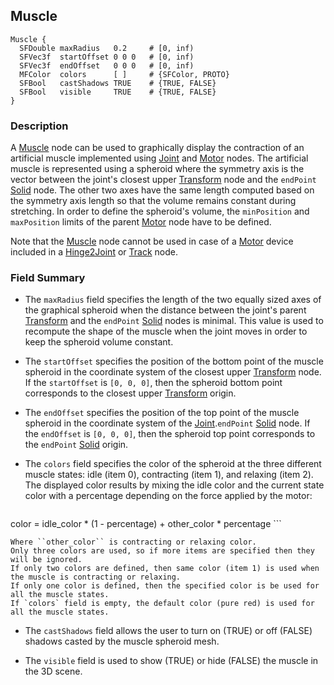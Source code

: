 ## Muscle

```
Muscle {
  SFDouble maxRadius   0.2     # [0, inf)
  SFVec3f  startOffset 0 0 0   # [0, inf)
  SFVec3f  endOffset   0 0 0   # [0, inf)
  MFColor  colors      [ ]     # {SFColor, PROTO}
  SFBool   castShadows TRUE    # {TRUE, FALSE}
  SFBool   visible     TRUE    # {TRUE, FALSE}
}
```

### Description

A [Muscle](#muscle) node can be used to graphically display the contraction of an artificial muscle implemented using [Joint](joint.md) and [Motor](motor.md) nodes.
The artificial muscle is represented using a spheroid where the symmetry axis is the vector between the joint's closest upper [Transform](transform.md) node and the `endPoint` [Solid](solid.md) node.
The other two axes have the same length computed based on the symmetry axis length so that the volume remains constant during stretching.
In order to define the spheroid's volume, the `minPosition` and `maxPosition` limits of the parent [Motor](motor.md) node have to be defined.

Note that the [Muscle](#muscle) node cannot be used in case of a [Motor](motor.md) device included in a [Hinge2Joint](hinge2joint.md) or [Track](track.md) node.

### Field Summary

- The `maxRadius` field specifies the length of the two equally sized axes of the graphical spheroid when the distance between the joint's parent [Transform](transform.md) and the `endPoint` [Solid](solid.md) nodes is minimal.
This value is used to recompute the shape of the muscle when the joint moves in order to keep the spheroid volume constant.

- The `startOffset` specifies the position of the bottom point of the muscle spheroid in the coordinate system of the closest upper [Transform](transform.md) node.
If the `startOffset` is `[0, 0, 0]`, then the spheroid bottom point corresponds to the closest upper [Transform](transform.md) origin.

- The `endOffset` specifies the position of the top point of the muscle spheroid in the coordinate system of the [Joint](joint.md).`endPoint` [Solid](solid.md) node.
If the `endOffset` is `[0, 0, 0]`, then the spheroid top point corresponds to the `endPoint` [Solid](solid.md) origin.

- The `colors` field specifies the color of the spheroid at the three different muscle states: idle (item 0), contracting (item 1), and relaxing (item 2).
The displayed color results by mixing the idle color and the current state color with a percentage depending on the force applied by the motor:

    ```
color = idle_color * (1 - percentage) + other_color * percentage
    ```

    Where ``other_color`` is contracting or relaxing color.
    Only three colors are used, so if more items are specified then they will be ignored.
    If only two colors are defined, then same color (item 1) is used when the muscle is contracting or relaxing.
    If only one color is defined, then the specified color is be used for all the muscle states.
    If `colors` field is empty, the default color (pure red) is used for all the muscle states.

- The `castShadows` field allows the user to turn on (TRUE) or off (FALSE) shadows
casted by the muscle spheroid mesh.

- The `visible` field is used to show (TRUE) or hide (FALSE) the muscle in the 3D scene.
